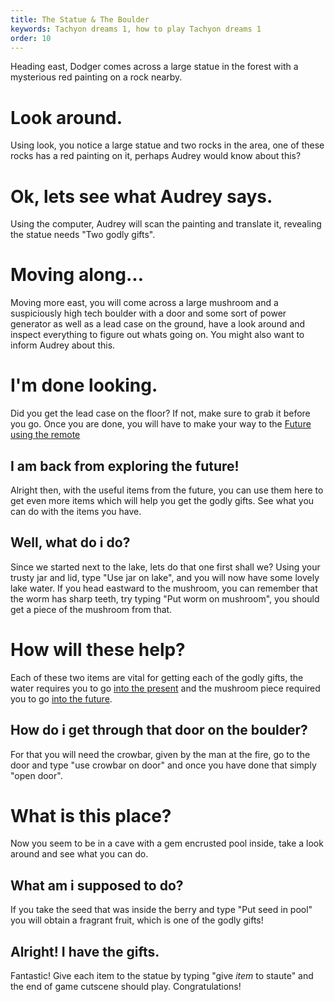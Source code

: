 ```yaml
---
title: The Statue & The Boulder
keywords: Tachyon dreams 1, how to play Tachyon dreams 1
order: 10
---
```


Heading east, Dodger comes across a large statue in the forest with a mysterious red painting on a rock nearby.

# Look around.
Using look, you notice a large statue and two rocks in the area, one of these rocks has a red painting on it, perhaps Audrey would know about this?

# Ok, lets see what Audrey says.
Using the computer, Audrey will scan the painting and translate it, revealing the statue needs "Two godly gifts". 

# Moving along...
Moving more east, you will come across a large mushroom and a suspiciously high tech boulder with a door and some sort of power generator as well as a lead case on the ground, have a look around and inspect everything to figure out whats going on. You might also want to inform Audrey about this.

# I'm done looking.
Did you get the lead case on the floor? If not, make sure to grab it before you go. Once you are done, you will have to make your way to the [Future using the remote](/ToTheFuture/index.md)

## I am back from exploring the future!
Alright then, with the useful items from the future, you can use them here to get even more items which will help you get the godly gifts. See what you can do with the items you have.

## Well, what do i do?
Since we started next to the lake, lets do that one first shall we? Using your trusty jar and lid, type "Use jar on lake", and you will now have some lovely lake water. If you head eastward to the mushroom, you can remember that the worm has sharp teeth, try typing "Put worm on mushroom", you should get a piece of the mushroom from that.

# How will these help?
Each of these two items are vital for getting each of the godly gifts, the water requires you to go [into the present](/WhereCrew/control.md) and the mushroom piece required you to go [into the future](/ToTheFuture/index.md).

## How do i get through that door on the boulder?
For that you will need the crowbar, given by the man at the fire, go to the door and type "use crowbar on door" and once you have done that simply "open door".

# What is this place?
Now you seem to be in a cave with a gem encrusted pool inside, take a look around and see what you can do.

## What am i supposed to do?
If you take the seed that was inside the berry and type "Put seed in pool" you will obtain a fragrant fruit, which is one of the godly gifts!

## Alright! I have the gifts.
Fantastic! Give each item to the statue by typing "give *item* to staute" and the end of game cutscene should play. Congratulations!
